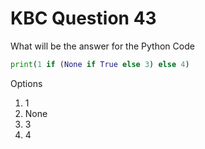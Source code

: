 # KBC Question 43

What will be the answer for the Python Code

```py
print(1 if (None if True else 3) else 4)
```

Options

1. 1
2. None
3. 3
4. 4
